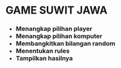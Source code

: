 <h1>GAME SUWIT JAWA</h1>

<h3>
<ul>
    <li>Menangkap pilihan player</li>
    <li>Menangkap pilihan komputer</li>
    <li>Membangkitkan bilangan random</li>
    <li>Menentukan rules</li>
    <li>Tampilkan hasilnya</li>
</ul>